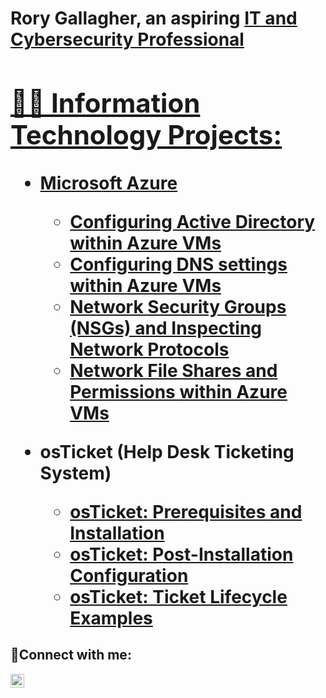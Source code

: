 <h1>Rory Gallagher, an aspiring <a href="https://linkedin.com/in/rorygallagher997">IT and Cybersecurity Professional

<h2>👨‍💻 Information Technology Projects:</h2>

- <b>Microsoft Azure</b>
  - [Configuring Active Directory within Azure VMs](https://github.com/rorygallagher997/configuring-active-directory)
  - [Configuring DNS settings within Azure VMs](https://github.com/rorygallagher997/configure-dns)
  - [Network Security Groups (NSGs) and Inspecting Network Protocols](https://github.com/rorygallagher997/azure-nsg)
  - [Network File Shares and Permissions within Azure VMs](https://github.com/rorygallagher997/network-file-shares-and-permissions)

- <b>osTicket (Help Desk Ticketing System)</b>
  - [osTicket: Prerequisites and Installation](https://github.com/rorygallagher997/osticket-install)
  - [osTicket: Post-Installation Configuration](https://github.com/rorygallagher997/osticket-config)
  - [osTicket: Ticket Lifecycle Examples](https://github.com/rorygallagher997/ticket-lifecycle)


<h2>🤳Connect with me:</h2>

[<img align="left" alt="Josh | LinkedIn" width="22px" src="https://cdn.jsdelivr.net/npm/simple-icons@v3/icons/linkedin.svg" />][linkedin]

[linkedin]: https://linkedin.com/in/rorygallagher997
